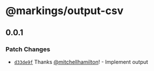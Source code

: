 # @markings/output-csv

## 0.0.1
### Patch Changes



- [`d33de9f`](https://github.com/Thinkmill/markings/commit/d33de9f36e9c93d4f9d4f4e4428b46be78c0a1d5) Thanks [@mitchellhamilton](https://github.com/mitchellhamilton)! - Implement output
